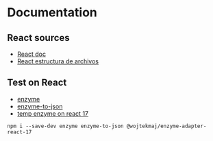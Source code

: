 # Documentation

## React sources
* [React doc](https://create-react-app.dev/)
* [React estructura de archivos](https://es.reactjs.org/docs/faq-structure.html)

## Test on React 
* [enzyme](https://enzymejs.github.io/enzyme/)
* [enzyme-to-json](https://www.npmjs.com/package/enzyme-to-json)
* [temp enzyme on react 17](https://github.com/wojtekmaj/enzyme-adapter-react-17)

```
npm i --save-dev enzyme enzyme-to-json @wojtekmaj/enzyme-adapter-react-17
```
